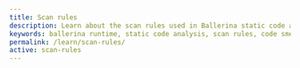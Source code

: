 ```yaml
---
title: Scan rules
description: Learn about the scan rules used in Ballerina static code analysis.
keywords: ballerina runtime, static code analysis, scan rules, code smells, bugs, vulnerabilities
permalink: /learn/scan-rules/
active: scan-rules
---
```

